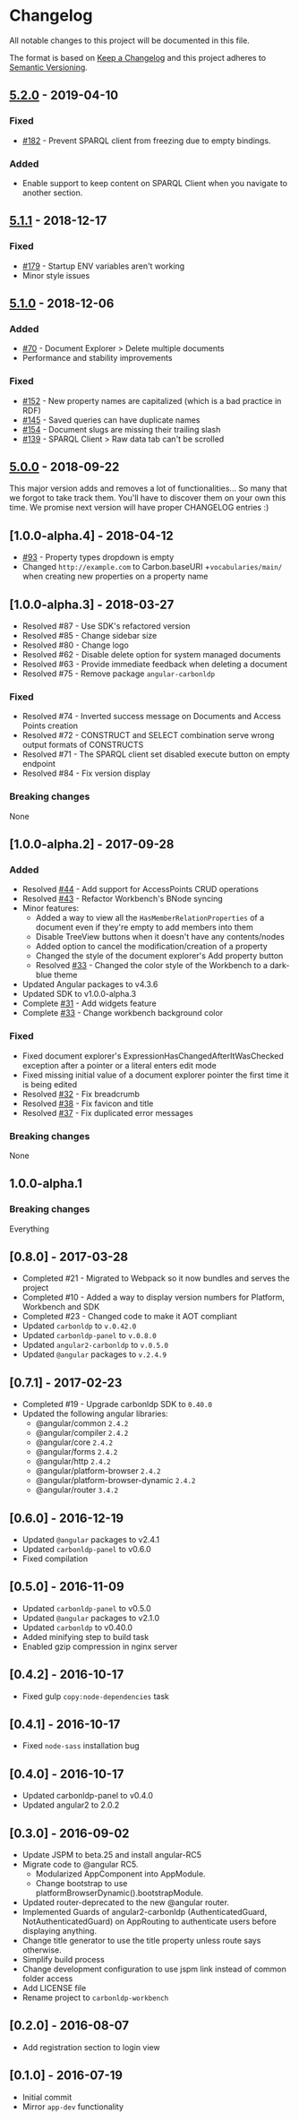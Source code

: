 # Changelog

All notable changes to this project will be documented in this file.

The format is based on [Keep a Changelog]
and this project adheres to [Semantic Versioning].

<!-- ## [Unreleased] -->

<!-- ### Added -->

<!-- ### Fixed -->

<!-- ### Breaking Changes -->

## [5.2.0] - 2019-04-10

### Fixed

- [#182](https://github.com/CarbonLDP/carbonldp-workbench/issues/182) - Prevent SPARQL client from freezing due to empty bindings.

### Added

- Enable support to keep content on SPARQL Client when you navigate to another section.

## [5.1.1] - 2018-12-17

### Fixed

- [#179](https://github.com/CarbonLDP/carbonldp-workbench/issues/179) - Startup ENV variables aren't working
- Minor style issues

## [5.1.0] - 2018-12-06

### Added

- [#70](https://github.com/CarbonLDP/carbonldp-workbench/issues/70) - Document Explorer > Delete multiple documents
- Performance and stability improvements

### Fixed

- [#152](https://github.com/CarbonLDP/carbonldp-workbench/issues/152) - New property names are capitalized (which is a bad practice in RDF)
- [#145](https://github.com/CarbonLDP/carbonldp-workbench/issues/145) - Saved queries can have duplicate names
- [#154](https://github.com/CarbonLDP/carbonldp-workbench/issues/154) - Document slugs are missing their trailing slash
- [#139](https://github.com/CarbonLDP/carbonldp-workbench/issues/139) - SPARQL Client > Raw data tab can't be scrolled

## [5.0.0] - 2018-09-22

This major version adds and removes a lot of functionalities... So many that we forgot to take track them. You'll have to discover them
on your own this time. We promise next version will have proper CHANGELOG entries :)

## [1.0.0-alpha.4] - 2018-04-12

- [#93](https://github.com/CarbonLDP/carbonldp-workbench/issues/93) - Property types dropdown is empty
- Changed `http://example.com` to Carbon.baseURI +`vocabularies/main/` when creating new properties on a property name

## [1.0.0-alpha.3] - 2018-03-27

- Resolved #87 - Use SDK's refactored version
- Resolved #85 - Change sidebar size
- Resolved #80 - Change logo
- Resolved #62 - Disable delete option for system managed documents
- Resolved #63 - Provide immediate feedback when deleting a document
- Resolved #75 - Remove package `angular-carbonldp`

### Fixed

- Resolved #74 - Inverted success message on Documents and Access Points creation
- Resolved #72 - CONSTRUCT and SELECT combination serve wrong output formats of CONSTRUCTS
- Resolved #71 - The SPARQL client set disabled execute button on empty endpoint
- Resolved #84 - Fix version display

### Breaking changes

None

## [1.0.0-alpha.2] - 2017-09-28

### Added

- Resolved [#44](https://github.com/CarbonLDP/carbonldp-workbench/issues/) - Add support for AccessPoints CRUD operations
- Resolved [#43](https://github.com/CarbonLDP/carbonldp-workbench/issues/43) - Refactor Workbench's BNode syncing
- Minor features:
  - Added a way to view all the `HasMemberRelationProperties` of a document even if they're empty to add members into them
  - Disable TreeView buttons when it doesn't have any contents/nodes
  - Added option to cancel the modification/creation of a property
  - Changed the style of the document explorer's Add property button
  - Resolved [#33](https://github.com/CarbonLDP/carbonldp-workbench/issues/33) - Changed the color style of the Workbench to a dark-blue theme
- Updated Angular packages to v4.3.6
- Updated SDK to v1.0.0-alpha.3
- Complete [#31](https://github.com/CarbonLDP/carbonldp-workbench/issues/31) - Add widgets feature
- Complete [#33](https://github.com/CarbonLDP/carbonldp-workbench/issues/33) - Change workbench background color

### Fixed

- Fixed document explorer's ExpressionHasChangedAfterItWasChecked exception after a pointer or a literal enters edit mode
- Fixed missing initial value of a document explorer pointer the first time it is being edited
- Resolved [#32](https://github.com/CarbonLDP/carbonldp-workbench/issues/32) - Fix breadcrumb
- Resolved [#38](https://github.com/CarbonLDP/carbonldp-workbench/issues/38) - Fix favicon and title
- Resolved [#37](https://github.com/CarbonLDP/carbonldp-workbench/issues/37) - Fix duplicated error messages

### Breaking changes

None

## 1.0.0-alpha.1 

### Breaking changes

Everything

## [0.8.0] - 2017-03-28

- Completed #21 - Migrated to Webpack so it now bundles and serves the project
- Completed #10 - Added a way to display version numbers for Platform, Workbench and SDK 
- Completed #23 - Changed code to make it AOT compliant
- Updated `carbonldp` to `v.0.42.0`
- Updated `carbonldp-panel` to `v.0.8.0`
- Updated `angular2-carbonldp` to `v.0.5.0`
- Updated `@angular` packages to `v.2.4.9`

## [0.7.1] - 2017-02-23

- Completed #19 - Upgrade carbonldp SDK to `0.40.0`
- Updated the following angular libraries:
    - @angular/common `2.4.2`
    - @angular/compiler `2.4.2`
    - @angular/core `2.4.2`
    - @angular/forms `2.4.2`
    - @angular/http `2.4.2`
    - @angular/platform-browser `2.4.2`
    - @angular/platform-browser-dynamic `2.4.2`
    - @angular/router `3.4.2`

## [0.6.0] - 2016-12-19

- Updated `@angular` packages to v2.4.1
- Updated `carbonldp-panel` to v0.6.0
- Fixed compilation

## [0.5.0] - 2016-11-09

- Updated `carbonldp-panel` to v0.5.0
- Updated `@angular` packages to v2.1.0
- Updated `carbonldp` to v0.40.0
- Added minifying step to build task
- Enabled gzip compression in nginx server

## [0.4.2] - 2016-10-17

- Fixed gulp `copy:node-dependencies` task

## [0.4.1] - 2016-10-17

- Fixed `node-sass` installation bug

## [0.4.0] - 2016-10-17

- Updated carbonldp-panel to v0.4.0
- Updated angular2 to 2.0.2

## [0.3.0] - 2016-09-02

- Update JSPM to beta.25 and install angular-RC5
- Migrate code to @angular RC5.
    - Modularized AppComponent into AppModule.
    - Change bootstrap to use platformBrowserDynamic().bootstrapModule.
- Updated router-deprecated to the new @angular router.
- Implemented Guards of angular2-carbonldp (AuthenticatedGuard, NotAuthenticatedGuard) on AppRouting to authenticate users before displaying anything.
- Change title generator to use the title property unless route says otherwise.
- Simplify build process
- Change development configuration to use jspm link instead of common folder access
- Add LICENSE file
- Rename project to `carbonldp-workbench`

## [0.2.0] - 2016-08-07

- Add registration section to login view

## [0.1.0] - 2016-07-19

- Initial commit
- Mirror `app-dev` functionality

[Unreleased]: https://github.com/CarbonLDP/carbonldp-workbench/compare/v5.2.0...HEAD

[5.2.0]: https://github.com/CarbonLDP/carbonldp-workbench/compare/v5.1.1...v5.2.0
[5.1.1]: https://github.com/CarbonLDP/carbonldp-workbench/compare/v5.1.0...v5.1.1
[5.1.0]: https://github.com/CarbonLDP/carbonldp-workbench/compare/v5.0.0...v5.1.0
[5.0.0]: https://github.com/CarbonLDP/carbonldp-workbench/compare/v0.8.0...v5.0.0

[Keep a Changelog]: https://keepachangelog.com/en/1.0.0/
[Semantic Versioning]: https://semver.org/spec/v2.0.0.html
